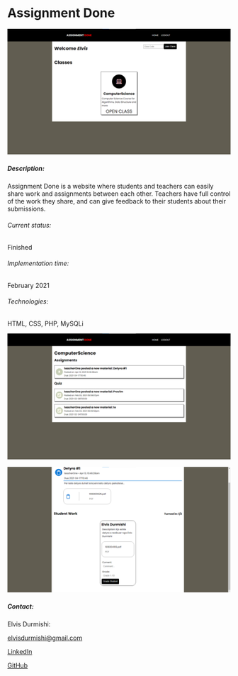 # Assignment Done

![Class Cards Showcase](./images/AssignmentDone-1.png)

##### Description:

Assignment Done is a website where students and teachers can easily share work and assignments between each other. Teachers have full control of the work they share, and can give feedback to their students about their submissions.

###### Current status:

Finished

###### Implementation time:

February 2021

###### Technologies:

HTML, CSS, PHP, MySQLi

![Class Components Showcase](./images/AssignmentDone-2.png)

![Assignment Grading Showcase](./images/AssignmentDone-3.png)

##### Contact:

Elvis Durmishi:

[elvisdurmishi@gmail.com](mailto:elvisdurmishi@gmail.com)

[LinkedIn](https://www.linkedin.com/in/elvis-durmishi-0846241b3/)

[GitHub](https://github.com/elvisdurmishi)
